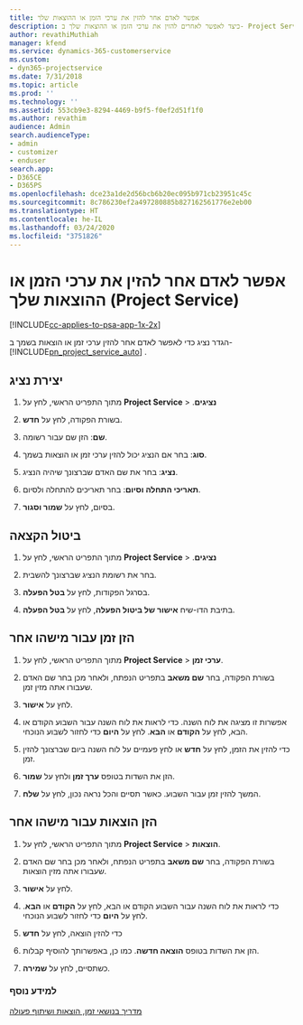 ```yaml
---
title: ‏‫אפשר לאדם אחר להזין את ערכי הזמן או ההוצאות שלך
description: כיצד לאפשר לאחרים להזין את ערכי הזמן או ההוצאות שלך ב- Project Service
author: revathiMuthiah
manager: kfend
ms.service: dynamics-365-customerservice
ms.custom:
- dyn365-projectservice
ms.date: 7/31/2018
ms.topic: article
ms.prod: ''
ms.technology: ''
ms.assetid: 553cb9e3-8294-4469-b9f5-f0ef2d51f1f0
ms.author: revathim
audience: Admin
search.audienceType:
- admin
- customizer
- enduser
search.app:
- D365CE
- D365PS
ms.openlocfilehash: dce23a1de2d56bcb6b20ec095b971cb23951c45c
ms.sourcegitcommit: 8c786230ef2a497280885b827162561776e2eb00
ms.translationtype: HT
ms.contentlocale: he-IL
ms.lasthandoff: 03/24/2020
ms.locfileid: "3751826"
---
```

# <a name="allow-someone-else-to-enter-your-time-entry-or-expense-project-service"></a>אפשר לאדם אחר להזין את ערכי הזמן או ההוצאות שלך (Project Service)

[!INCLUDE[cc-applies-to-psa-app-1x-2x](../includes/cc-applies-to-psa-app-1x-2x.md)]

הגדר נציג כדי לאפשר לאדם אחר להזין ערכי זמן או הוצאות בשמך ב- [!INCLUDE[pn_project_service_auto](../includes/pn-project-service-auto.md)] .  
  
## <a name="create-a-delegate"></a>יצירת נציג  
  
1.  מתוך התפריט הראשי, לחץ על **Project Service** > **‎‏‫נציגים**.  
  
2.  בשורת הפקודה, לחץ על **חדש**.  
  
3. **שם**: הזן שם עבור רשומה.  
  
4. **סוג**: בחר אם הנציג יכול להזין ערכי זמן או הוצאות בשמך.  
  
5. **נציג**: בחר את שם האדם שברצונך שיהיה הנציג.  
  
6. **תאריכי התחלה וסיום**: בחר תאריכים להתחלה ולסיום.  
  
7.  בסיום, לחץ על **שמור וסגור**.  
  
## <a name="turn-off-delegation"></a>ביטול הקצאה  
  
1.  מתוך התפריט הראשי, לחץ על **Project Service** > **‎‏‫נציגים**.  
  
2.  בחר את רשומת הנציג שברצונך להשבית.  
  
3.  בסרגל הפקודות, לחץ על **בטל הפעלה**.  
  
4.  בתיבת הדו-שיח **אישור של ביטול הפעלה**, לחץ על **בטל הפעלה‏**.  
  
## <a name="enter-time-for-someone-else"></a>הזן זמן עבור מישהו אחר  
  
1.  מתוך התפריט הראשי, לחץ על **Project Service** > **‏‫ערכי זמן‬**.  
  
2.  בשורת הפקודה, בחר **שם משאב** בתפריט הנפתח, ולאחר מכן בחר שם האדם שעבורו אתה מזין זמן.  
  
3.  לחץ על **אישור**.  
  
4.  אפשרות זו מציגה את לוח השנה. כדי לראות את לוח השנה עבור השבוע הקודם או הבא, לחץ על **הקודם** או **הבא**. לחץ על **היום** כדי לחזור לשבוע הנוכחי.  
  
5.  כדי להזין את הזמן, לחץ על **חדש** או לחץ פעמיים על לוח השנה ביום שברצונך להזין זמן.  
  
6.  הזן את השדות בטופס **ערך זמן** ולחץ על **שמור**.  
  
7.  המשך להזין זמן עבור השבוע. כאשר תסיים והכל נראה נכון, לחץ על **שלח**.  
  
## <a name="enter-expenses-for-someone-else"></a>הזן הוצאות עבור מישהו אחר  
  
1.  מתוך התפריט הראשי, לחץ על **Project Service** > **הוצאות**.  
  
2.  בשורת הפקודה, בחר **שם משאב** בתפריט הנפתח, ולאחר מכן בחר שם האדם שעבורו אתה מזין הוצאות.  
  
3.  לחץ על **אישור**.  
  
4.  כדי לראות את לוח השנה עבור השבוע הקודם או הבא, לחץ על **הקודם** או **הבא**. לחץ על **היום** כדי לחזור לשבוע הנוכחי.  
  
5.  כדי להזין הוצאה, לחץ על **חדש**  
  
6.  הזן את השדות בטופס **הוצאה חדשה**. כמו כן, באפשרותך להוסיף קבלות.  
  
7.  כשתסיים, לחץ על **שמירה**.  
  
### <a name="see-also"></a>למידע נוסף  
 [‏‫מדריך בנושאי זמן, הוצאות ושיתוף פעולה](../project-service/time-expense-collaboration-guide.md)
